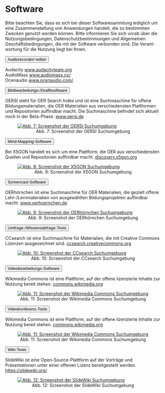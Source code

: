 <h1>Software</h1>
<link rel="stylesheet" href="https://cdnjs.cloudflare.com/ajax/libs/font-awesome/4.7.0/css/font-awesome.min.css">

Bitte beachten Sie, dass es sich bei dieser Softwaresammlung lediglich um eine Zusammenstellung von Anwendungen handelt, die zu bestimmten Zwecken genutzt werden können. Bitte informieren Sie sich vorab über die Nutzungsbedingungen, Datenschutzbestimmungen und Allgemeinen Geschäftsbedingungen, die mit der Software verbunden sind. Die Verant-wortung für die Nutzung liegt bei Ihnen.

<div>
  <button class="accordion">Audiorecorder/-editor</button>
  <div class="panel">
    <p>
      Audacity
      <a aria-describedby="Link zu Audacity" href="http://www.audacityteam.org/" target="_blank">www.audacityteam.org</a><br>
      AudioMass
      <a aria-describedby="Link zu AudioMass" href="https://audiomass.co/" target="_blank">www.audiomass.co/</a><br>
      Ocenaudio
      <a aria-describedby="Link zu Oceanaudio" href="https://ocenaudio.com/" target="_blank">www.ocenaudio.com/</a>
    </p>
  </div>
  <button class="accordion">Bildbearbeitungs-/Grafiksoftware</button>
  <div class="panel">
    <p>
      OERSI steht für OER Search Index und ist eine Suchmaschine für offene Bildungsmaterialien, die OER Materialien aus verschiedensten Plattformen und Repositorien auffindbar
macht. Die Suchmaschine befindet sich aktuell noch in der Beta-Phase.
      <a aria-describedby="Link zum oersi" href="http://oersi.de/" target="_blank">www.oersi.de</a>
      <figure style="align:middle;">
        <a href="images/oersi.svg" target="_blank"><img src="images/oersi.svg" alt="Abb. 7: Screenshot der OERSI Suchumgebung " title="Abb. 7: Screenshot der OERSI Suchumgebung "/></a>
        <figcaption style="text-align:center;font-size:14px;">Abb. 7: Screenshot der OERSI Suchumgebung </figcaption>
      </figure>
    </p>
  </div>
  <button class="accordion">Mind-Mapping-Software</button>
  <div class="panel">
    <p>
      Bei X5GON handelt es sich um eine Plattform, die OER aus verschiedensten Quellen und Repositorien auffindbar macht.
      <a aria-describedby="Link zur X5GON Plattform" href="http://discovery.x5gon.org/" target="_blank">discovery.x5gon.org</a>
      <figure style="align:middle;">
        <a href="images/x5gon.svg" target="_blank"><img src="images/x5gon.svg" alt="Abb. 8: Screenshot der X5GON Suchumgebung" title="Abb. 8: Screenshot der X5GON Suchumgebung"/></a>
        <figcaption style="text-align:center;font-size:14px;">Abb. 8: Screenshot der X5GON Suchumgebung</figcaption>
      </figure>
    </p>
  </div>
  <button class="accordion">Screencast-Software</button>
  <div class="panel">
    <p>
      OERhörnchen ist eine Suchmaschine für OER Materialien, die gezielt offene Lehr-/Lernmaterialien von ausgewählten Bildungsprojekten auffindbar macht.
      <a aria-describedby="Link zur OERhörnchen Suchmaschine" href="http://oerhoernchen.de/" target="_blank">www.oerhoernchen.de</a>
      <figure style="align:middle;">
        <a href="images/oerhoernchen.svg" target="_blank"><img src="images/oerhoernchen.svg" alt="Abb. 9: Screenshot der OERhörnchen Suchumgebung" title="Abb. 9: Screenshot der OERhörnchen Suchumgebung"/></a>
        <figcaption style="text-align:center;font-size:14px;">Abb. 9: Screenshot der OERhörnchen Suchumgebung</figcaption>
      </figure>
    </p>
  </div>
  <button class="accordion">Umfrage-/Wissensabfrage-Tools</button>
  <div class="panel">
    <p>
      CCsearch ist eine Suchmaschine für Materialien, die mit Creative Commons Lizenzen ausgezeichnet sind.
     <a aria-describedby="Link zur CCsearch Suchmaschine" href="http://ccsearch.creativecommons.org/" target="_blank">ccsearch.creativecommons.org</a>
      <figure style="align:middle;">
        <a href="images/ccsearch_oer_suche.svg" target="_blank"><img src="images/ccsearch_oer_suche.svg" alt="Abb. 10: Screenshot der CCsearch Suchumgebung" title="Abb. 10: Screenshot der CCsearch Suchumgebung"/></a>
        <figcaption style="text-align:center;font-size:14px;">Abb. 10: Screenshot der CCsearch Suchumgebung</figcaption>
      </figure>
    </p>
  </div>
  <button class="accordion">Videobearbeitungs-Software</button>
  <div class="panel">
    <p>
      Wikimedia Commons ist eine Plattform, auf der offene lizenzierte Inhalte zur Nutzung bereit stehen.
      <a aria-describedby="Link zur Wikimedia Commons Plattform" href="http://commons.wikimedia.org/" target="_blank">commons.wikimedia.org</a>
      <figure style="align:middle;">
        <a href="images/commonswikimedia.svg" target="_blank"><img src="images/commonswikimedia.svg" alt="Abb. 11: Screenshot der Wikimedia Commons Suchumgebung" title="Abb. 11: Screenshot der Wikimedia Commons Suchumgebung"/></a>
        <figcaption style="text-align:center;font-size:14px;">Abb. 11: Screenshot der Wikimedia Commons Suchumgebung</figcaption>
      </figure>
    </p>
  </div>
  <button class="accordion">Videokonferenz-Tools</button>
  <div class="panel">
    <p>
      Wikimedia Commons ist eine Plattform, auf der offene lizenzierte Inhalte zur Nutzung bereit stehen.
      <a aria-describedby="Link zur Wikimedia Commons Plattform" href="http://commons.wikimedia.org/" target="_blank">commons.wikimedia.org</a>
      <figure style="align:middle;">
        <a href="images/commonswikimedia.svg" target="_blank"><img src="images/commonswikimedia.svg" alt="Abb. 11: Screenshot der Wikimedia Commons Suchumgebung" title="Abb. 11: Screenshot der Wikimedia Commons Suchumgebung"/></a>
        <figcaption style="text-align:center;font-size:14px;">Abb. 11: Screenshot der Wikimedia Commons Suchumgebung</figcaption>
      </figure>
    </p>
  </div>
  <button class="accordion">Wiki-Tools</button>
  <div class="panel">
    <p>
      SlideWiki ist eine Open-Source-Plattform auf der Vorträge und Präsentationen unter einer offenen Lizenz bereitgestellt werden.
      <a aria-describedby="Link zu Slidewiki" href="https://slidewiki.org/" target="_blank">https://slidewiki.org/</a>
      <figure style="align:middle;">
        <a href="images/slidewiki.svg" target="_blank"><img src="images/slidewiki.svg" alt="Abb. 12: Screenshot der SlideWiki Suchumgebung" title="Abb. 12: Screenshot der SlideWiki Suchumgebung"/></a>
        <figcaption style="text-align:center;font-size:14px;">Abb. 12: Screenshot der SlideWiki Suchumgebung</figcaption>
      </figure>
    </p>
  </div>
</div>

<script>
  /* accordion script */
  var acc = document.getElementsByClassName("accordion");
  for (var i = 0; i < acc.length; i++) {
    acc[i].addEventListener("click", function() {
      var panel = this.nextElementSibling;
      /* if panel already open */
      if (panel.style.maxHeight) {
        this.classList.toggle('activeA', false);
        panel.style.maxHeight = null;
        return;
      }
      /* else */
      for (var j = 0; j < acc.length; j++) {
        acc[j].classList.toggle('activeA', false)
        var p = acc[j].nextElementSibling;
        p.style.maxHeight = null;
      }
      this.classList.toggle('activeA', true);
      panel.style.maxHeight = panel.scrollHeight + "px";
    });
  }
</script>
